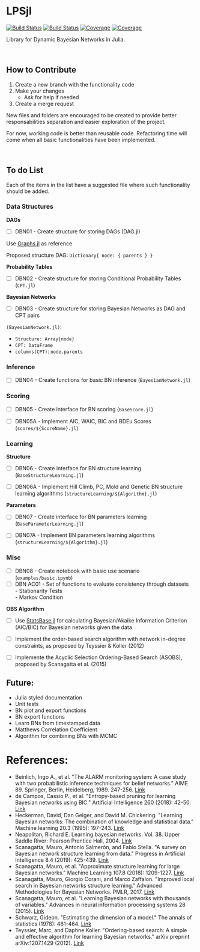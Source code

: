 # LPSjl

[![Build Status](https://travis-ci.com/vitor.barth/LPSjl.jl.svg?branch=main)](https://travis-ci.com/vitor.barth/LPSjl.jl)
[![Build Status](https://ci.appveyor.com/api/projects/status/github/vitor.barth/LPSjl.jl?svg=true)](https://ci.appveyor.com/project/vitor.barth/LPSjl-jl)
[![Coverage](https://codecov.io/gh/vitor.barth/LPSjl.jl/branch/main/graph/badge.svg)](https://codecov.io/gh/vitor.barth/LPSjl.jl)
[![Coverage](https://coveralls.io/repos/github/vitor.barth/LPSjl.jl/badge.svg?branch=main)](https://coveralls.io/github/vitor.barth/LPSjl.jl?branch=main)

Library for Dynamic Bayesian Networks in Julia.

<br/>

## How to Contribute

1. Create a new branch with the functionality code
2. Make your changes
    * Ask for help if needed
3. Create a merge request

New files and folders are encouraged to be created to provide better responsabilities separation and easier exploration of the project.

For now, working code is better than reusable code. Refactoring time will come when all basic functionalities have been implemented.

<br/>

## To do List

Each of the items in the list have a suggested file where such functionality should be added.


### Data Structures

**DAGs**
- [ ] DBN01 - Create structure for storing DAGs (DAG.jl)

Use [Graphs.jl](https://github.com/JuliaGraphs/Graphs.jl) as reference

Proposed structure DAG: `Dictionary{ node: { parents } }`



**Probability Tables**
- [ ] DBN02 - Create structure for storing Conditional Probability Tables (`CPT.jl`)



**Bayesian Networks**
- [ ] DBN03 - Create structure for storing Bayesian Networks as DAG and CPT pairs

`(BayesianNetwork.jl)`: 
- `Structure: Array{node}`
- `CPT: DataFrame`
- `columns(CPT)`: `node.parents`


### Inference
- [ ] DBN04 - Create functions for basic BN inference (`BayesianNetwork.jl`)



### Scoring 
- [ ] DBN05 - Create interface for BN scoring (`BaseScore.jl`)
- [ ] DBN05A - Implement AIC, WAIC, BIC and BDEu Scores (`scores/${ScoreName}.jl`)



### Learning 

**Structure**
- [ ] DBN06 - Create interface for BN structure learning (`BaseStructureLearning.jl`)
- [ ] DBN06A - Implement Hill Climb, PC, Mold and Genetic BN structure learning algorithms (`structureLearning/${Algorithm}.jl`)




**Parameters**
- [ ] DBN07 - Create interface for BN parameters learning (`BaseParameterLearning.jl`)
- [ ] DBN07A - Implement BN parameters learning algorithms (`structureLearning/${Algorithm}.jl`)



### Misc
- [ ] DBN08 - Create notebook with basic use scenario (`examples/basic.ipynb`)
- [ ] DBN AC01 - Set of functions to evaluate consistency through datasets\
        - Stationarity Tests\
        - Markov Condition

**OBS Algorithm**
- [ ] Use [StatsBase.jl](https://juliastats.org/StatsBase.jl/latest/statmodels/) for calculating Bayesian/Akaike Information Criterion (AIC/BIC) for Bayesian networks given the data
- [ ] Implement the order-based search algorithm with network in-degree constraints, as proposed by Teyssier & Koller (2012)
- [ ] Implemente the Acyclic Selection Ordering-Based Search (ASOBS), proposed by Scanagatta et al. (2015)



## Future:
* Julia styled documentation
* Unit tests
* BN plot and export functions
* BN export functions
* Learn BNs from timestamped data
* Matthews Correlation Coefficient
* Algorithm for combining BNs with MCMC


# References:
- Beinlich, Ingo A., et al. "The ALARM monitoring system: A case study with two probabilistic inference techniques for belief networks." AIME 89. Springer, Berlin, Heidelberg, 1989. 247-256. [Link](http://cs.brown.edu/courses/cs242/assignments/alarmNetwork.pdf)
- de Campos, Cassio P., et al. "Entropy-based pruning for learning Bayesian networks using BIC." Artificial Intelligence 260 (2018): 42-50. [Link](https://www.sciencedirect.com/science/article/pii/S000437021830167X)
- Heckerman, David, Dan Geiger, and David M. Chickering. "Learning Bayesian networks: The combination of knowledge and statistical data." Machine learning 20.3 (1995): 197-243. [Link](https://link.springer.com/content/pdf/10.1023/A:1022623210503.pdf)
- Neapolitan, Richard E. Learning bayesian networks. Vol. 38. Upper Saddle River: Pearson Prentice Hall, 2004. [Link](http://www.cs.technion.ac.il/~dang/books/Learning%20Bayesian%20Networks(Neapolitan,%20Richard).pdf)
- Scanagatta, Mauro, Antonio Salmerón, and Fabio Stella. "A survey on Bayesian network structure learning from data." Progress in Artificial Intelligence 8.4 (2019): 425-439. [Link](https://doi.org/10.1007/s13748-019-00194-y)
- Scanagatta, Mauro, et al. "Approximate structure learning for large Bayesian networks." Machine Learning 107.8 (2018): 1209-1227. [Link](https://doi.org/10.1007/s10994-018-5701-9)
- Scanagatta, Mauro, Giorgio Corani, and Marco Zaffalon. "Improved local search in Bayesian networks structure learning." Advanced Methodologies for Bayesian Networks. PMLR, 2017. [Link](http://proceedings.mlr.press/v73/scanagatta17a/scanagatta17a.pdf)
- Scanagatta, Mauro, et al. "Learning Bayesian networks with thousands of variables." Advances in neural information processing systems 28 (2015). [Link](https://proceedings.neurips.cc/paper/2015/file/2b38c2df6a49b97f706ec9148ce48d86-Paper.pdf)
- Schwarz, Gideon. "Estimating the dimension of a model." The annals of statistics (1978): 461-464. [Link](https://www.jstor.org/stable/pdf/2958889.pdf?casa_token=YrNOrw26kmkAAAAA:TJw26MoLnAeWYeM_kxJ96_C-JYW5fAS2smQkmp-Y-L6-YWthD44MjJqb6nZx1l0sANFhJdf-T4-XoL5Prruop6cNbBPuEsNBZOTp_Ezj79IXGB4jjv2b)
- Teyssier, Marc, and Daphne Koller. "Ordering-based search: A simple and effective algorithm for learning Bayesian networks." arXiv preprint arXiv:1207.1429 (2012). [Link](https://arxiv.org/pdf/1207.1429)

